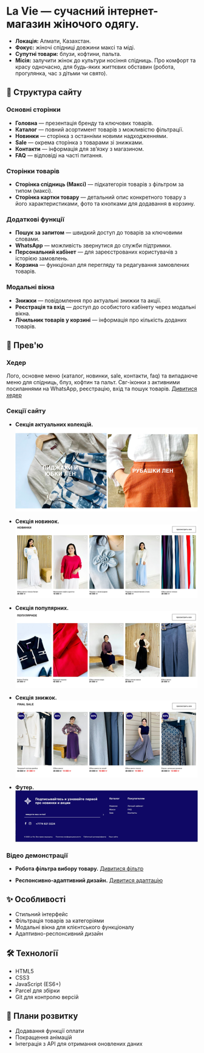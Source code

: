 # **La Vie** — сучасний інтернет-магазин жіночого одягу.

- **Локація:** Алмати, Казахстан.
- **Фокус:** жіночі спідниці довжини максі та міді.
- **Супутні товари:** блузи, кофтини, пальта.
- **Місія:** залучити жінок до культури носіння спідниць. Про комфорт та красу одночасно, для будь-яких життєвих обставин (робота, прогулянка, час з дітьми чи свято).

## 📂 Структура сайту

### **Основні сторінки**
- **Головна** — презентація бренду та ключових товарів.
- **Каталог** — повний асортимент товарів з можливістю фільтрації.
- **Новинки** — сторінка з останніми новими надходженнями.
- **Sale** — окрема сторінка з товарами зі знижками.
- **Контакти** — інформація для зв’язку з магазином.
- **FAQ** — відповіді на часті питання.

### **Сторінки товарів**
- **Сторінка спідниць (Максі)** — підкатегорія товарів з фільтром за типом (максі).
- **Сторінка картки товару** — детальний опис конкретного товару з його характеристиками, фото та кнопками для додавання в корзину.

### **Додаткові функції**
- **Пошук за запитом** — швидкий доступ до товарів за ключовими словами.
- **WhatsApp** — можливість звернутися до служби підтримки.
- **Персональний кабінет** — для зареєстрованих користувачів з історією замовлень.
- **Корзина** — функціонал для перегляду та редагування замовлених товарів.

### **Модальні вікна**
- **Знижки** — повідомлення про актуальні знижки та акції.
- **Реєстрація та вхід** — доступ до особистого кабінету через модальні вікна.
- **Лічильник товарів у корзині** — інформація про кількість доданих товарів.

## 📸 Прев'ю

### Хедер
Лого, основне меню (каталог, новинки, sale, контакти, faq) та випадаюче меню для спідниць, блуз, кофтин та пальт. Свг-іконки з активними посиланнями на WhatsApp, реєстрацію, вхід та пошук товарів.
[Дивитися хедер](https://vimeo.com/manage/videos/1026673508)

### Секції сайту
- **Секція актуальних колекцій.**
![Секція актуальних колекцій](docs/screenshots/suit.jpg)

- **Секція новинок.**
![Секція новинок](docs/screenshots/new.jpg)

- **Секція популярних.**
![Секція популярних](docs/screenshots/popular.jpg)

- **Секція знижок.**
![Секція знижок](docs/screenshots/sale.jpg)

- **Футер.**
![Футер](docs/screenshots/footer.jpg)

### Відео демонстрації
- **Робота фільтра вибору товару.**
[Дивитися фільтр](https://vimeo.com/manage/videos/1026673582)

- **Респонсивно-адаптивний дизайн.**
[Дивитися адаптацію](https://vimeo.com/manage/videos/1026673350)

## ✨ Особливості
- Стильний інтерфейс
- Фільтрація товарів за категоріями
- Модальні вікна для клієнтського функціоналу
- Адаптивно-респонсивний дизайн

## 🛠️ Технології
- HTML5
- CSS3
- JavaScript (ES6+)
- Parcel для збірки
- Git для контролю версій

## 🚧 Плани розвитку
- Додавання функції оплати
- Покращення анімацій
- Інтеграція з API для отримання оновлених даних

